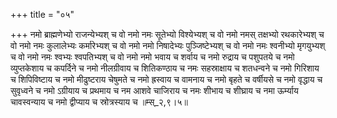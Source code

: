 +++
title = "०५"

+++
नमो ब्राह्मणेभ्यो राजन्येभ्यश् च वो नमो नमः सूतेभ्यो विश्येभ्यश् च वो नमो नमस् तक्षभ्यो रथकारेभ्यश् च वो नमो नमः कुलालेभ्यः कर्मारेभ्यश् च वो नमो नमो निषादेभ्यः पुञ्जिष्टेभ्यश् च वो नमो नमः श्वनीभ्यो मृगयुभ्यश् च वो नमो नमः श्वभ्यः श्वपतिभ्यश् च वो नमो नमो भवाय च शर्वाय च नमो रुद्राय च पशुपतये च नमो व्युप्तकेशाय च कपर्दिने च नमो नीलग्रीवाय च शितिकण्ठाय च नमः सहस्राक्षाय च शतधन्वने च नमो गिरिशाय च शिपिविष्टाय च नमो मीढुष्टराय चेषुमते च नमो ह्रस्वाय च वामनाय च नमो बृहते च वर्षीयसे च नमो वृद्धाय च सुवृध्वने च नमो ऽग्रीयाय च प्रथमाय च नम आशवे चाजिराय च नमः शीभाय च शीघ्राय च नमा ऊर्म्याय चावस्वन्याय च नमो द्वीप्याय च स्रोत्रस्याय च ॥म्स्_२,९।५॥  
    
  
